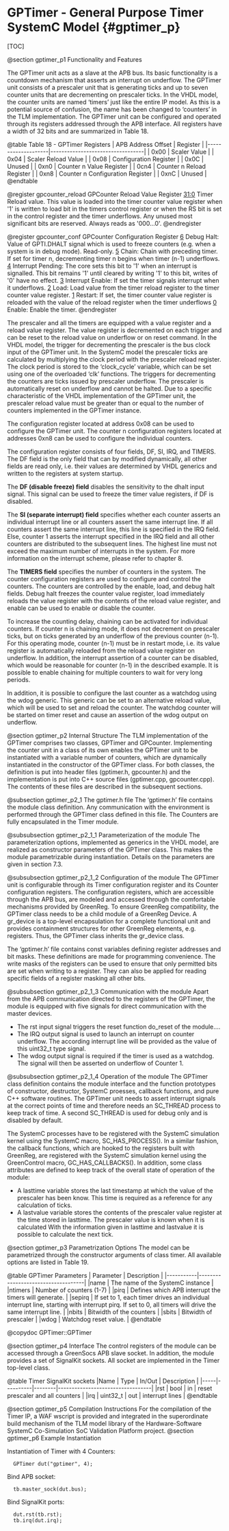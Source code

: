GPTimer - General Purpose Timer SystemC Model {#gptimer_p}
==========================================================

[TOC]

@section gptimer_p1 Functionality and Features

The GPTimer unit acts as a slave at the APB bus. Its basic functionality is a countdown mechanism that asserts an interrupt on underflow. The GPTimer unit consists of a prescaler unit that is generating ticks and up to seven counter units that are decrementing on prescaler ticks. In the VHDL model, the counter units are named ‘timers’ just like the entire IP model. As this is a potential source of confusion, the name has been changed to ‘counters’ in the TLM implementation.
The GPTimer unit can be configured and operated through its registers addressed through the APB interface. All registers have a width of 32 bits and are summarized in Table 18. 

@table Table 18 - GPTimer Registers
| APB Address Offset | Register                         |
|--------------------|----------------------------------|
| 0x00               | Scaler Value                     |
| 0x04               | Scaler Reload Value              |
| 0x08               | Configuration Register           |
| 0x0C               | Unused                           |
| 0xn0               | Counter n Value Register         |
| 0cn4               | Counter n Reload Register        |
| 0xn8               | Counter n Configuration Register |
| 0xnC               | Unused                           |
@endtable

@register gpcounter_reload GPCounter Reload Value Register
  [31:0](COUNTER_RELOAD_VALUE) Timer Reload value. This value is loaded into the timer counter value register when '1' is written to load bit in the timers control register or when the RS bit is set in the control register and the timer underflows. Any unused most significant bits are reserved. Always reads as '000...0'.
@endregister

@register gpcounter_conf GPCounter Configuration Register
  [6](DH) Debug Halt: Value of GPTI.DHALT signal which is used to freeze counters
                      (e.g. when a system is in debug mode). Read-only.
  [5](CH) Chain: Chain with preceding timer. If set for timer n, 
                 decrementing timer n begins when timer (n-1) underflows.
  [4](IP) Interrupt Pending: The core sets this bit to '1' when an interrupt is signalled. 
          This bit remains '1' until cleared by writing '1' to this bit, writes of '0' have no effect.
  [3](IE) Interrupt Enable: If set the timer signals interrupt when it underflows.
  [2](LD) Load: Load value from the timer reload register to the timer counter value register.
  [1](RS) Restart: If set, the timer counter value register is reloaded with the value of the reload register when the timer underflows
  [0](EN) Enable: Enable the timer.
@endregister


The prescaler and all the timers are equipped with a value register and a reload value register. The value register is decremented on each trigger and can be reset to the reload value on underflow or on reset command. In the VHDL model, the trigger for decrementing the prescaler is the bus clock input of the GPTimer unit. In the SystemC model the prescaler ticks are calculated by multiplying the clock period with the prescaler reload register. The clock period is stored to the ‘clock_cycle’ variable, which can be set using one of the overloaded ‘clk’ functions. The triggers for decrementing the counters are ticks issued by prescaler underflow. The prescaler is automatically reset on underflow and cannot be halted. Due to a specific characteristic of the VHDL implementation of the GPTimer unit, the prescaler reload value must be greater than or equal to the number of counters implemented in the GPTimer instance.

The configuration register located at address 0x08 can be used to configure the GPTimer unit. The counter n configuration registers located at addresses 0xn8 can be used to configure the individual counters.

The configuration register consists of four fields, DF, SI, IRQ, and TIMERS. The DF field is the only field that can by modified dynamically, all other fields are read only, i.e. their values are determined by VHDL generics and written to the registers at system startup.

The <b>DF (disable freeze) field</b> disables the sensitivity to the dhalt input signal. This signal can be used to freeze the timer value registers, if DF is disabled.

The <b>SI (separate interrupt) field</b> specifies whether each counter asserts an individual interrupt line or all counters assert the same interrupt line. If all counters assert the same interrupt line, this line is specified in the IRQ field. Else, counter 1 asserts the interrupt specified in the IRQ field and all other counters are distributed to the subsequent lines. The highest line must not exceed the maximum number of interrupts in the system. For more information on the interrupt scheme, please refer to chapter 8.

The <b>TIMERS field</b> specifies the number of counters in the system.
The counter configuration registers are used to configure and control the counters. The counters are controlled by the enable, load, and debug halt fields. Debug halt freezes the counter value register, load immediately reloads the value register with the contents of the reload value register, and enable can be used to enable or disable the counter.

To increase the counting delay, chaining can be activated for individual counters. If counter n is chaining mode, it does not decrement on prescaler ticks, but on ticks generated by an underflow of the previous counter (n-1). For this operating mode, counter (n-1) must be in restart mode, i.e. its value register is automatically reloaded from the reload value register on underflow. In addition, the interrupt assertion of a counter can be disabled, which would be reasonable for counter (n-1) in the described example. It is possible to enable chaining for multiple counters to wait for very long periods.

In addition, it is possible to configure the last counter as a watchdog using the wdog generic. This generic can be set to an alternative reload value, which will be used to set and reload the counter. The watchdog counter will be started on timer reset and cause an assertion of the wdog output on underflow.

@section gptimer_p2 Internal Structure
The TLM implementation of the GPTimer comprises two classes, GPTimer and GPCounter. Implementing the counter unit in a class of its own enables the GPTimer unit to be instantiated with a variable number of counters, which are dynamically instantiated in the constructor of the GPTimer class. For both classes, the definition is put into header files (gptimer.h, gpcounter.h) and the implementation is put into C++ source files (gptimer.cpp, gpcounter.cpp). The contents of these files are described in the subsequent sections.

@subsection gptimer_p2_1 The gptimer.h file
The ‘gptimer.h’ file contains the module class definition. Any communication with the environment is performed through the GPTimer class defined in this file. The Counters are fully encapsulated in the Timer module.

@subsubsection gptimer_p2_1_1 Parameterization of the module
The parameterization options, implemented as generics in the VHDL model, are realized as constructor parameters of the GPTimer class. This makes the module parametrizable during instantiation. Details on the parameters are given in section 7.3.

@subsubsection gptimer_p2_1_2 Configuration of the module
The GPTimer unit is configurable through its Timer configuration register and its Counter configuration registers. The configuration registers, which are accessible through the APB bus, are modeled and accessed through the comfortable mechanisms provided by GreenReg. To ensure GreenReg compatibility, the GPTimer class needs to be a child module of a GreenReg Device. A gr_device is a top-level encapsulation for a complete functional unit and provides containment structures for other GreenReg elements, e.g. registers. Thus, the GPTimer class inherits the gr_device class. 

The ‘gptimer.h’ file contains const variables defining register addresses and bit masks. These definitions are made for programming convenience.
The write masks of the registers can be used to ensure that only permitted bits are set when writing to a register. They can also be applied for reading specific fields of a register masking all other bits.

@subsubsection gptimer_p2_1_3 Communication with the module
Apart from the APB communication directed to the registers of the GPTimer, the module is equipped with five signals for direct communication with the master devices.
  - The rst input signal triggers the reset function do_reset of the module….
  - The IRQ output signal is used to launch an interrupt on counter underflow. The according interrupt line will be provided as the value of this uint32_t type signal.
  - The wdog output signal is required if the timer is used as a watchdog. The signal will then be asserted on underflow of Counter 1.

@subsubsection gptimer_p2_1_4 Operation of the module
The GPTimer class definition contains the module interface and the function prototypes of constructor, destructor, SystemC proesses, callback functions, and pure C++ software routines. The GPTimer unit needs to assert interrupt signals at the correct points of time and therefore needs an SC_THREAD process to keep track of time. A second SC_THREAD is used for debug only and is disabled by default.

The SystemC processes have to be registered with the SystemC simulation kernel using the SystemC macro, SC_HAS_PROCESS(). In a similar fashion, the callback functions, which are hooked to the registers built with GreenReg, are registered with the SystemC simulation kernel using the GreenControl macro, GC_HAS_CALLBACKS().
In addition, some class attributes are defined to keep track of the overall state of operation of the module:
  - A lasttime variable stores the last timestamp at which the value of the prescaler has been know. This time is required as a reference for any calculation of ticks.
  - A lastvalue variable stores the contents of the prescaler value register at the time stored in lasttime. The prescaler value is known when it is calculated With the information given in lasttime and lastvalue it is possible to calculate the next tick.

@section gptimer_p3 Parametrization Options
The model can be parametrized through the constructor arguments of class timer. All available options are listed in Table 19.

@table GPTimer Parameters
| Parameter | Description                        |
|-----------|------------------------------------|
|name      | The name of the SystemC instance   |
|ntimers   | Number of counters (1-7)           |
|pirq      | Defines which APB interrupt the timers will generate.    |
|sepirq    | If set to 1, each timer drives an individual interrupt line, starting with interrupt pirq. If set to 0, all timers will drive the same interrupt line. |
|nbits     | Bitwidth of the counters           |
|sbits     | Bitwidth of prescaler              |
|wdog      | Watchdog reset value.             |
@endtable

@copydoc GPTimer::GPTimer

@section gptimer_p4 Interface
The control registers of the module can be accessed through a GreenSocs APB slave socket. In addition, the module provides a set of SignalKit sockets. All socket are implemented in the Timer top-level class.

@table Timer SignalKit sockets
|Name | Type     | In/Out | Description                      |
|-----|----------|--------|----------------------------------|
|rst  | bool     | in     | reset prescaler and all counters |
|irq  | uint32_t | out    | interrupt lines                  |
@endtable

@section gptimer_p5 Compilation Instructions
For the compilation of the Timer IP, a WAF wscript is provided and integrated in the superordinate build mechanism of the TLM model library of the Hardware-Software SystemC Co-Simulation SoC Validation Platform project.
@section gptimer_p6 Example Instantiation

Instantiation of Timer with 4 Counters:

~~~{.cpp}
  GPTimer dut("gptimer", 4);
~~~

Bind APB socket:

~~~{.cpp}
  tb.master_sock(dut.bus);
~~~

Bind SignalKit ports:

~~~{.cpp}
  dut.rst(tb.rst);
  tb.irq(dut.irq);
~~~

